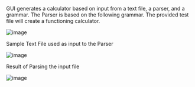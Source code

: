GUI generates a calculator based on input from a text file, a parser, and a grammar. The Parser is based on the following grammar. The provided test file will create a functioning calculator.

![image](https://user-images.githubusercontent.com/16492566/83687997-a7723000-a5ba-11ea-8196-9825a59b1f44.png)

Sample Text File used as input to the Parser

![image](https://user-images.githubusercontent.com/16492566/83688109-dbe5ec00-a5ba-11ea-9dd8-fd9e1a5523a7.png)

Result of Parsing the input file

![image](https://user-images.githubusercontent.com/16492566/83688333-397a3880-a5bb-11ea-8d38-5c7fc71c6414.png)
